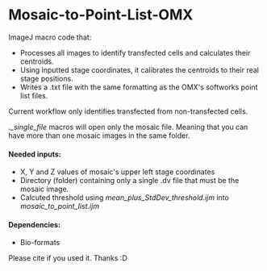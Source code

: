 # Mosaic-to-Point-List-OMX
ImageJ macro code that:
- Processes all images to identify transfected cells and calculates their centroids.
- Using inputted stage coordinates, it calibrates the centroids to their real stage positions.
- Writes a .txt file with the same formatting as the OMX's softworks point list files.

Current workflow only identifies transfected from non-transfected cells.

*._single_file* macros will open only the mosaic file. Meaning that you can have more than one mosaic images in the same folder.

#### Needed inputs:
- X, Y and Z values of mosaic's upper left stage coordinates
- Directory (folder) containing only a single .dv file that must be the mosaic image.
- Calcuted threshold using _mean_plus_StdDev_threshold.ijm_ into _mosaic_to_point_list.ijm_

#### Dependencies:
- Bio-formats


Please cite if you used it. Thanks :D

